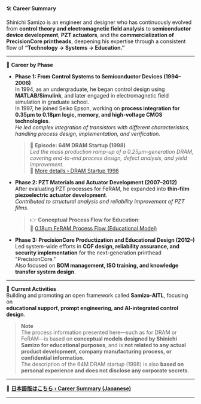 🛠️ **Career Summary**

Shinichi Samizo is an engineer and designer who has continuously evolved from **control theory and electromagnetic field analysis** to **semiconductor device development**, **PZT actuators**, and the **commercialization of PrecisionCore printheads**, deepening his expertise through a consistent flow of **“Technology → Systems → Education.”**

---

📘 **Career by Phase**

- **Phase 1: From Control Systems to Semiconductor Devices (1994–2006)**  
  In 1994, as an undergraduate, he began control design using **MATLAB/Simulink**, and later engaged in electromagnetic field simulation in graduate school.  
  In 1997, he joined Seiko Epson, working on **process integration for 0.35μm to 0.18μm logic, memory, and high-voltage CMOS technologies**.  
  *He led complex integration of transistors with different characteristics, handling process design, implementation, and verification.*

  > 🧩 **Episode: 64M DRAM Startup (1998)**  
  > *Led the mass production ramp-up of a 0.25μm-generation DRAM, covering end-to-end process design, defect analysis, and yield improvement.*  
  > 🔗 [More details › DRAM Startup 1998](https://samizo-aitl.github.io/Edusemi-Plus/archive/in1998/DRAM_Startup_64M_1998.html)

- **Phase 2: PZT Materials and Actuator Development (2007–2012)**  
  After evaluating PZT processes for FeRAM, he expanded into **thin-film piezoelectric actuator development**.  
  *Contributed to structural analysis and reliability improvement of PZT films.*

  > 👉 **Conceptual Process Flow for Education:**  
  > 📘 [0.18μm FeRAM Process Flow (Educational Model)](https://github.com/Samizo-AITL/Edusemi-v4x/blob/main/d_chapter1_memory_technologies/0.18um_FeRAM_ProcessFlow.md)

- **Phase 3: PrecisionCore Productization and Educational Design (2012–)**  
  Led system-wide efforts in **COF design, reliability assurance, and security implementation** for the next-generation printhead "PrecisionCore."  
  Also focused on **BOM management, ISO training, and knowledge transfer system design**.

---

🎯 **Current Activities**  
Building and promoting an open framework called **Samizo-AITL**, focusing on  
**educational support, prompt engineering, and AI-integrated control design**.

> **Note**  
> The process information presented here—such as for DRAM or FeRAM—is based on **conceptual models designed by Shinichi Samizo for educational purposes**, and is **not related to any actual product development, company manufacturing process, or confidential information**.  
> The description of the 64M DRAM startup (1998) is also **based on personal experience and does not disclose any corporate secrets**.

---

🔗 **[日本語版はこちら › Career Summary (Japanese)](./career-summary.md)**

---
